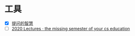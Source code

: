 # 工具

- [x] [提问的智慧](https://www.yidajiabei.xyz/posts/how-to-ask-questions-the-smart-way/)
- [ ] [2020 Lectures · the missing semester of your cs education](https://missing.csail.mit.edu/2020/)

